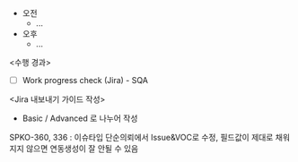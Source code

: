 - 오전
	- ...
- 오후
	- ...

<수행 경과>
- [ ] Work progress check (Jira) - SQA

<Jira 내보내기 가이드 작성>
- Basic / Advanced 로 나누어 작성

SPKO-360, 336 : 이슈타입 단순의뢰에서 Issue&VOC로 수정, 필드값이 제대로 채워지지 않으면 연동생성이 잘 안될 수 있음

